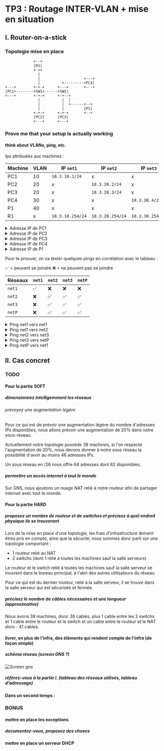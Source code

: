 # TP3 : Routage INTER-VLAN + mise en situation

## I. Router-on-a-stick

### Topologie mise en place

```
             +--+
             |R1|
             +-++
               |
               |                    +---+
               |          +---------+PC4|
+---+        +-+-+      +---+       +---+
|PC1+--------+SW1+------+SW2|
+---+        +-+-+      +-+--+
               |          |  |
               |          |  +------+--+
               |          |         |P1|
             +-+-+      +-+-+       +--+
             |PC2|      |PC3|
             +---+      +---+
```

### Prove me that your setup is actually working

#### think about VLANs, ping, etc.

Ips attribuées aux machines :

Machine | VLAN | IP `net1` | IP `net2` | IP `net3` |  IP `netP`
--- | --- | --- | --- | --- | ---
PC1 | 10 | `10.3.10.1/24` | x | x | x
PC2 | 20 | x | `10.3.20.2/24` | x | x | x
PC3 | 20 | x | `10.3.20.3/24` | x | x | x
PC4 | 30 | x | x |  `10.3.30.4/24` | x | x
P1 | 40 | x | x | x | `10.3.40.1/24` 
R1 | x |  `10.3.10.254/24` | `10.3.20.254/24` | `10.3.30.254/24` | `10.3.40.254/24` 

<details>
<summary>Adresse IP de PC1</summary>

```
PC1> show ip

NAME        : PC1[1]
IP/MASK     : 10.3.10.1/24
GATEWAY     : 10.3.10.254
DNS         : 
MAC         : 00:50:79:66:68:00
LPORT       : 10016
RHOST:PORT  : 127.0.0.1:10017
MTU:        : 1500
```
</details>

<details>
<summary>Adresse IP de PC2</summary>

```
PC2> show ip

NAME        : PC2[1]
IP/MASK     : 10.3.20.2/24
GATEWAY     : 10.3.20.254
DNS         : 
MAC         : 00:50:79:66:68:01
LPORT       : 10018
RHOST:PORT  : 127.0.0.1:10019
MTU:        : 1500
```
</details>

<details>
<summary>Adresse IP de PC3</summary>

```
PC3> show ip

NAME        : PC3[1]
IP/MASK     : 10.3.20.3/24
GATEWAY     : 10.3.20.254
DNS         : 
MAC         : 00:50:79:66:68:02
LPORT       : 10020
RHOST:PORT  : 127.0.0.1:10021
MTU:        : 1500
```
</details>

<details>
<summary>Adresse IP de PC4</summary>

```
PC4> show ip

NAME        : PC4[1]
IP/MASK     : 10.3.30.4/24
GATEWAY     : 10.3.30.254
DNS         : 
MAC         : 00:50:79:66:68:04
LPORT       : 10024
RHOST:PORT  : 127.0.0.1:10025
MTU:        : 1500
```
</details>

<details>
<summary>Adresse IP de P1</summary>

```
P> show ip

NAME        : P[1]
IP/MASK     : 10.3.40.1/24
GATEWAY     : 10.3.40.254
DNS         : 
MAC         : 00:50:79:66:68:03
LPORT       : 10022
RHOST:PORT  : 127.0.0.1:10023
MTU:        : 1500
```
</details>


Pour te prouver, on va tester quelques pings en corrélation avec le tableau :

✅ = peuvent se joindre
❌ = ne peuvent pas se joindre

Réseaux | `net1` |  `net2` |  `net3` |  `netP`
--- | --- | --- | --- | ---
 `net1` | ✅ | ❌ | ❌ | ❌
 `net2` | ❌ | ✅ | ✅ | ✅
 `net3` | ❌ | ✅ | ✅ | ✅
 `netP` | ❌ | ✅ | ✅ | ✅

<details>
<summary>Ping net1 vers net1</summary>

```
PC1> ping 10.3.10.1
10.3.10.1 icmp_seq=1 ttl=64 time=0.001 ms
10.3.10.1 icmp_seq=2 ttl=64 time=0.001 ms
10.3.10.1 icmp_seq=3 ttl=64 time=0.001 ms
10.3.10.1 icmp_seq=4 ttl=64 time=0.001 ms
10.3.10.1 icmp_seq=5 ttl=64 time=0.001 ms
```
</details>

<details>
<summary>Ping net1 vers net2</summary>

```
PC1> ping 10.3.20.2
host (10.3.10.254) not reachable
```
</details>

<details>
<summary>Ping net2 vers net3</summary>

```
PC3> ping 10.3.30.4
84 bytes from 10.3.30.4 icmp_seq=2 ttl=63 time=14.224 ms
84 bytes from 10.3.30.4 icmp_seq=3 ttl=63 time=13.498 ms
84 bytes from 10.3.30.4 icmp_seq=4 ttl=63 time=16.393 ms
84 bytes from 10.3.30.4 icmp_seq=5 ttl=63 time=16.661 ms
```
</details>

<details>
<summary>Ping net3 vers netP</summary>

```
PC4> ping 10.3.40.1
10.3.40.1 icmp_seq=1 timeout
84 bytes from 10.3.40.1 icmp_seq=2 ttl=63 time=13.800 ms
84 bytes from 10.3.40.1 icmp_seq=3 ttl=63 time=15.288 ms
84 bytes from 10.3.40.1 icmp_seq=4 ttl=63 time=19.249 ms
84 bytes from 10.3.40.1 icmp_seq=5 ttl=63 time=16.445 ms
```
</details>

<details>
<summary>Ping netP vers net1</summary>

```
P> ping 10.3.10.1
10.3.10.1 icmp_seq=1 timeout
10.3.10.1 icmp_seq=2 timeout
10.3.10.1 icmp_seq=3 timeout
^C
```
</details>

## II. Cas concret

### TODO

#### Pour la partie SOFT

##### dimensionnez intelligemment les réseaux

###### prévoyez une augmentation légère

Pour ce qui est de prévoir une augmentation légère du nombre d'adresses IPs disponibles, nous allons prévoir une augmentation de 20% dans notre sous-réseau.

Actuellement notre topologie posséde 38 machines, si l'on respecte l'augmentation de 20%, nous devons donner à notre sous réseau la possibilité d'avoir au moins 46 adresses IPs.

Un sous réseau en /26 nous offre 64 adresses dont 62 disponibles.

##### permettre un accès internet à tout le monde

Sur GNS, nous ajoutons un nuage NAT relié à notre routeur afin de partager internet avec tout le monde.

#### Pour la partie HARD

##### proposez un nombre de routeur et de switches et précisez à quel endroit physique ils se trouveront

Lors de la mise en place d'une topologie, les frais d'infrastructure doivent êtres pris en compte, ainsi que la sécurité, nous sommes donc parti sur une topologie comportant :

- 1 routeur relié au NAT
- 2 switchs (dont 1 relié à toutes les machines sauf la salle serveurs)

Le routeur et le switch relié à toutes les machines sauf la salle serveur se trouvent dans le bureau principal, à l'abri des autres utilisateurs du réseau. 

Pour ce qui est du dernier routeur, relié à la salle serveur, il se trouve dans la salle serveur qui est sécurisée et fermée.

##### précisez le nombre de câbles nécessaires et une longueur (approximative)

Nous avons 38 machines, donc 38 cables, plus 1 cable entre les 2 switchs et 1 cable entre le routeur et le switch et un cable entre le routeur et le NAT donc : 41 cables.

#### livrer, en plus de l'infra, des éléments qui rendent compte de l'infra (de façon simple)

##### schéma réseau (screen GNS ?)

![Screen gns](https://raw.githubusercontent.com/maximelarrieu/b2a_network_tps/master/TP3/screens/screen-gns.png "Screen GNS de la topologie")

##### référez-vous à la partie I. (tableau des réseaux utilisés, tableau d'adressage)

#### Dans un second temps :

### BONUS

#### mettre en place les exceptions

##### documentez-vous, proposez des choses

#### mettre en place un serveur DHCP
